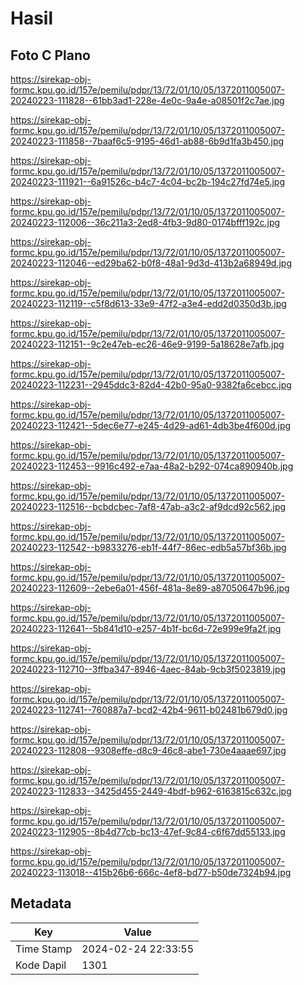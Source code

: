 # Hasil

## Foto C Plano

https://sirekap-obj-formc.kpu.go.id/157e/pemilu/pdpr/13/72/01/10/05/1372011005007-20240223-111828--61bb3ad1-228e-4e0c-9a4e-a08501f2c7ae.jpg

https://sirekap-obj-formc.kpu.go.id/157e/pemilu/pdpr/13/72/01/10/05/1372011005007-20240223-111858--7baaf6c5-9195-46d1-ab88-6b9d1fa3b450.jpg

https://sirekap-obj-formc.kpu.go.id/157e/pemilu/pdpr/13/72/01/10/05/1372011005007-20240223-111921--6a91526c-b4c7-4c04-bc2b-194c27fd74e5.jpg

https://sirekap-obj-formc.kpu.go.id/157e/pemilu/pdpr/13/72/01/10/05/1372011005007-20240223-112006--36c211a3-2ed8-4fb3-9d80-0174bfff192c.jpg

https://sirekap-obj-formc.kpu.go.id/157e/pemilu/pdpr/13/72/01/10/05/1372011005007-20240223-112046--ed29ba62-b0f8-48a1-9d3d-413b2a68949d.jpg

https://sirekap-obj-formc.kpu.go.id/157e/pemilu/pdpr/13/72/01/10/05/1372011005007-20240223-112119--c5f8d613-33e9-47f2-a3e4-edd2d0350d3b.jpg

https://sirekap-obj-formc.kpu.go.id/157e/pemilu/pdpr/13/72/01/10/05/1372011005007-20240223-112151--9c2e47eb-ec26-46e9-9199-5a18628e7afb.jpg

https://sirekap-obj-formc.kpu.go.id/157e/pemilu/pdpr/13/72/01/10/05/1372011005007-20240223-112231--2945ddc3-82d4-42b0-95a0-9382fa6cebcc.jpg

https://sirekap-obj-formc.kpu.go.id/157e/pemilu/pdpr/13/72/01/10/05/1372011005007-20240223-112421--5dec6e77-e245-4d29-ad61-4db3be4f600d.jpg

https://sirekap-obj-formc.kpu.go.id/157e/pemilu/pdpr/13/72/01/10/05/1372011005007-20240223-112453--9916c492-e7aa-48a2-b292-074ca890940b.jpg

https://sirekap-obj-formc.kpu.go.id/157e/pemilu/pdpr/13/72/01/10/05/1372011005007-20240223-112516--bcbdcbec-7af8-47ab-a3c2-af9dcd92c562.jpg

https://sirekap-obj-formc.kpu.go.id/157e/pemilu/pdpr/13/72/01/10/05/1372011005007-20240223-112542--b9833276-eb1f-44f7-86ec-edb5a57bf36b.jpg

https://sirekap-obj-formc.kpu.go.id/157e/pemilu/pdpr/13/72/01/10/05/1372011005007-20240223-112609--2ebe6a01-456f-481a-8e89-a87050647b96.jpg

https://sirekap-obj-formc.kpu.go.id/157e/pemilu/pdpr/13/72/01/10/05/1372011005007-20240223-112641--5b841d10-e257-4b1f-bc6d-72e999e9fa2f.jpg

https://sirekap-obj-formc.kpu.go.id/157e/pemilu/pdpr/13/72/01/10/05/1372011005007-20240223-112710--3ffba347-8946-4aec-84ab-9cb3f5023819.jpg

https://sirekap-obj-formc.kpu.go.id/157e/pemilu/pdpr/13/72/01/10/05/1372011005007-20240223-112741--760887a7-bcd2-42b4-9611-b02481b679d0.jpg

https://sirekap-obj-formc.kpu.go.id/157e/pemilu/pdpr/13/72/01/10/05/1372011005007-20240223-112808--9308effe-d8c9-46c8-abe1-730e4aaae697.jpg

https://sirekap-obj-formc.kpu.go.id/157e/pemilu/pdpr/13/72/01/10/05/1372011005007-20240223-112833--3425d455-2449-4bdf-b962-6163815c632c.jpg

https://sirekap-obj-formc.kpu.go.id/157e/pemilu/pdpr/13/72/01/10/05/1372011005007-20240223-112905--8b4d77cb-bc13-47ef-9c84-c6f67dd55133.jpg

https://sirekap-obj-formc.kpu.go.id/157e/pemilu/pdpr/13/72/01/10/05/1372011005007-20240223-113018--415b26b6-666c-4ef8-bd77-b50de7324b94.jpg


## Metadata

| Key        | Value               |
| ---------- | ------------------- |
| Time Stamp | 2024-02-24 22:33:55 |
| Kode Dapil | 1301                |



